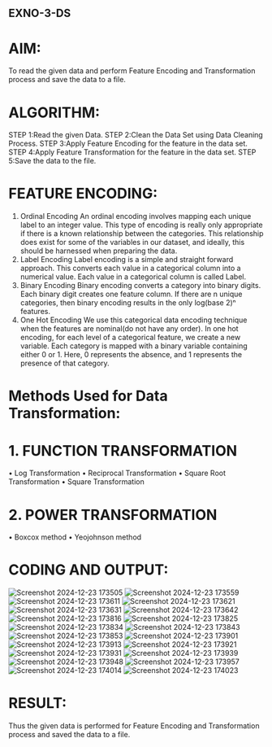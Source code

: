 ## EXNO-3-DS

# AIM:
To read the given data and perform Feature Encoding and Transformation process and save the data to a file.

# ALGORITHM:
STEP 1:Read the given Data.
STEP 2:Clean the Data Set using Data Cleaning Process.
STEP 3:Apply Feature Encoding for the feature in the data set.
STEP 4:Apply Feature Transformation for the feature in the data set.
STEP 5:Save the data to the file.

# FEATURE ENCODING:
1. Ordinal Encoding
An ordinal encoding involves mapping each unique label to an integer value. This type of encoding is really only appropriate if there is a known relationship between the categories. This relationship does exist for some of the variables in our dataset, and ideally, this should be harnessed when preparing the data.
2. Label Encoding
Label encoding is a simple and straight forward approach. This converts each value in a categorical column into a numerical value. Each value in a categorical column is called Label.
3. Binary Encoding
Binary encoding converts a category into binary digits. Each binary digit creates one feature column. If there are n unique categories, then binary encoding results in the only log(base 2)ⁿ features.
4. One Hot Encoding
We use this categorical data encoding technique when the features are nominal(do not have any order). In one hot encoding, for each level of a categorical feature, we create a new variable. Each category is mapped with a binary variable containing either 0 or 1. Here, 0 represents the absence, and 1 represents the presence of that category.

# Methods Used for Data Transformation:
  # 1. FUNCTION TRANSFORMATION
• Log Transformation
• Reciprocal Transformation
• Square Root Transformation
• Square Transformation
  # 2. POWER TRANSFORMATION
• Boxcox method
• Yeojohnson method

# CODING AND OUTPUT:
![Screenshot 2024-12-23 173505](https://github.com/user-attachments/assets/e6d1dee0-08f9-405d-8a8c-0b87cdfc47f2)
![Screenshot 2024-12-23 173559](https://github.com/user-attachments/assets/2ff0d7eb-1b0d-4e59-ba43-ea8c72354041)
![Screenshot 2024-12-23 173611](https://github.com/user-attachments/assets/1d307d74-afc8-461a-8807-1c2b3f752f7a)
![Screenshot 2024-12-23 173621](https://github.com/user-attachments/assets/caf8a235-ea45-4e78-af1f-d64dc35b916a)
![Screenshot 2024-12-23 173631](https://github.com/user-attachments/assets/323e3fd1-d01e-4058-b72b-a6c3b4b6c589)
![Screenshot 2024-12-23 173642](https://github.com/user-attachments/assets/5592d50a-41fc-4403-99c1-9051f99167df)
![Screenshot 2024-12-23 173816](https://github.com/user-attachments/assets/a919ad6f-e22e-435e-bfbb-a695872cfc0e)
![Screenshot 2024-12-23 173825](https://github.com/user-attachments/assets/eecc8364-48ee-4cb7-877c-c27e931afbcc)
![Screenshot 2024-12-23 173834](https://github.com/user-attachments/assets/246acd56-a51f-462d-a00c-c3d07811ad7f)
![Screenshot 2024-12-23 173843](https://github.com/user-attachments/assets/24a719b1-fa26-4086-8f8d-e1dde8b52c0c)
![Screenshot 2024-12-23 173853](https://github.com/user-attachments/assets/ce03b5f9-7d20-4bfd-9142-21bde6cbcaf1)
![Screenshot 2024-12-23 173901](https://github.com/user-attachments/assets/75af8864-2d09-410c-b0f5-65a14b1a7115)
![Screenshot 2024-12-23 173913](https://github.com/user-attachments/assets/454a6aa2-56de-4ec1-a250-88bad383fe31)
![Screenshot 2024-12-23 173921](https://github.com/user-attachments/assets/e8f013fc-fa69-4ad7-8935-6ed3de93b854)
![Screenshot 2024-12-23 173931](https://github.com/user-attachments/assets/941bb6f7-219a-4960-8389-57b0471a3b4b)
![Screenshot 2024-12-23 173939](https://github.com/user-attachments/assets/35638041-7714-4694-bd09-a6dcdbce1263)
![Screenshot 2024-12-23 173948](https://github.com/user-attachments/assets/5cf7e797-51ef-41e4-986a-bf1876c842e8)
![Screenshot 2024-12-23 173957](https://github.com/user-attachments/assets/c1f238b3-82f8-4fac-b14c-f432f376282e)
![Screenshot 2024-12-23 174014](https://github.com/user-attachments/assets/ac933885-692c-4211-9652-500d19f4bef2)
![Screenshot 2024-12-23 174023](https://github.com/user-attachments/assets/e7073c91-29f6-4d1a-9cc4-314ba967e703)




# RESULT:
Thus the given data is performed for Feature Encoding and Transformation process and saved the data to a file.


       
